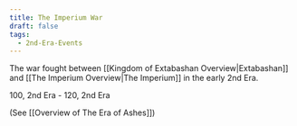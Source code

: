 ```yaml
---
title: The Imperium War
draft: false
tags:
  - 2nd-Era-Events
---
```

The war fought between [[Kingdom of Extabashan Overview|Extabashan]] and [[The Imperium Overview|The Imperium]] in the early 2nd Era. 

100, 2nd Era - 120, 2nd Era

(See [[Overview of The Era of Ashes]])